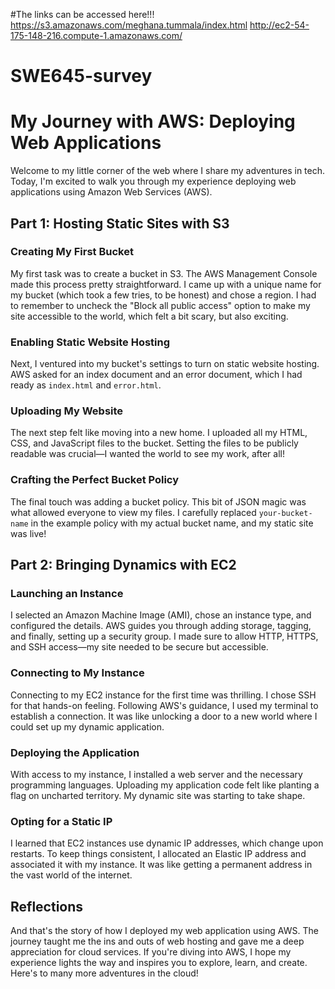 #The links can be accessed here!!!
https://s3.amazonaws.com/meghana.tummala/index.html
http://ec2-54-175-148-216.compute-1.amazonaws.com/
# SWE645-survey
# My Journey with AWS: Deploying Web Applications

Welcome to my little corner of the web where I share my adventures in tech. Today, I'm excited to walk you through my experience deploying web applications using Amazon Web Services (AWS). 

## Part 1: Hosting Static Sites with S3

### Creating My First Bucket

My first task was to create a bucket in S3. The AWS Management Console made this process pretty straightforward. I came up with a unique name for my bucket (which took a few tries, to be honest) and chose a region. I had to remember to uncheck the "Block all public access" option to make my site accessible to the world, which felt a bit scary, but also exciting.

### Enabling Static Website Hosting

Next, I ventured into my bucket's settings to turn on static website hosting. AWS asked for an index document and an error document, which I had ready as `index.html` and `error.html`.

### Uploading My Website

The next step felt like moving into a new home. I uploaded all my HTML, CSS, and JavaScript files to the bucket. Setting the files to be publicly readable was crucial—I wanted the world to see my work, after all!

### Crafting the Perfect Bucket Policy

The final touch was adding a bucket policy. This bit of JSON magic was what allowed everyone to view my files. I carefully replaced `your-bucket-name` in the example policy with my actual bucket name, and my static site was live!

## Part 2: Bringing Dynamics with EC2

### Launching an Instance

I selected an Amazon Machine Image (AMI), chose an instance type, and configured the details. AWS guides you through adding storage, tagging, and finally, setting up a security group. I made sure to allow HTTP, HTTPS, and SSH access—my site needed to be secure but accessible.

### Connecting to My Instance

Connecting to my EC2 instance for the first time was thrilling. I chose SSH for that hands-on feeling. Following AWS's guidance, I used my terminal to establish a connection. It was like unlocking a door to a new world where I could set up my dynamic application.

### Deploying the Application

With access to my instance, I installed a web server and the necessary programming languages. Uploading my application code felt like planting a flag on uncharted territory. My dynamic site was starting to take shape.

### Opting for a Static IP

I learned that EC2 instances use dynamic IP addresses, which change upon restarts. To keep things consistent, I allocated an Elastic IP address and associated it with my instance. It was like getting a permanent address in the vast world of the internet.

## Reflections

And that's the story of how I deployed my web application using AWS. The journey taught me the ins and outs of web hosting and gave me a deep appreciation for cloud services. If you're diving into AWS, I hope my experience lights the way and inspires you to explore, learn, and create. Here's to many more adventures in the cloud!
